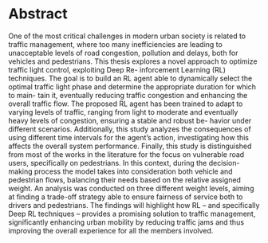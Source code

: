 # Abstract

One of the most critical challenges in modern urban society is related to traffic management, where too many inefficiencies are leading to unacceptable levels of road congestion, pollution and delays, both for vehicles and pedestrians.
This thesis explores a novel approach to optimize traffic light control, exploiting Deep Re- inforcement Learning (RL) techniques. The goal is to build an RL agent able to dynamically select the optimal traffic light phase and determine the appropriate duration for which to main- tain it, eventually reducing traffic congestion and enhancing the overall traffic flow.
The proposed RL agent has been trained to adapt to varying levels of traffic, ranging from light to moderate and eventually heavy levels of congestion, ensuring a stable and robust be- havior under different scenarios. Additionally, this study analyzes the consequences of using different time intervals for the agent’s action, investigating how this affects the overall system performance. Finally, this study is distinguished from most of the works in the literature for the focus on vulnerable road users, specifically on pedestrians. In this context, during the decision- making process the model takes into consideration both vehicle and pedestrian flows, balancing their needs based on the relative assigned weight. An analysis was conducted on three different weight levels, aiming at finding a trade-off strategy able to ensure fairness of service both to drivers and pedestrians.
The findings will highlight how RL – and specifically Deep RL techniques – provides a promising solution to traffic management, significantly enhancing urban mobility by reducing traffic jams and thus improving the overall experience for all the members involved.
